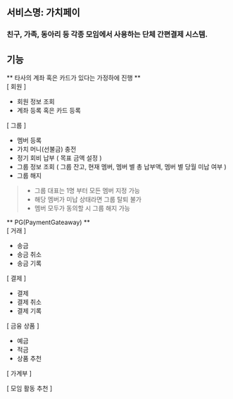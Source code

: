 ## 서비스명: 가치페이

### 친구, 가족, 동아리 등 각종 모임에서 사용하는 단체 간편결제 시스템.

## 기능

** 타사의 계좌 혹은 카드가 있다는 가정하에 진행 **<br>
[ 회원 ]
- 회원 정보 조회
- 계좌 등록 혹은 카드 등록

[ 그룹 ]
- 멤버 등록
- 가치 머니(선불금) 충전
- 정기 회비 납부 ( 목표 금액 설정 )
- 그룹 정보 조회 ( 그룹 잔고, 현재 멤버, 멤버 별 총 납부액, 멤버 별 당월 미납 여부 )
- 그룹 해지
> - 그룹 대표는 1명 부터 모든 멤버 지정 가능
> - 해당 멤버가 미납 상태라면 그룹 탈퇴 불가
> - 멤버 모두가 동의할 시 그룹 해지 가능

** PG(PaymentGateaway) **<br>
[ 거래 ]
- 송금
- 송금 취소
- 송금 기록

[ 결제 ]
- 결제
- 결제 취소
- 결제 기록

[ 금융 상품 ]
- 예금
- 적금
- 상품 추천

[ 가계부 ]

[ 모임 활동 추천 ]
